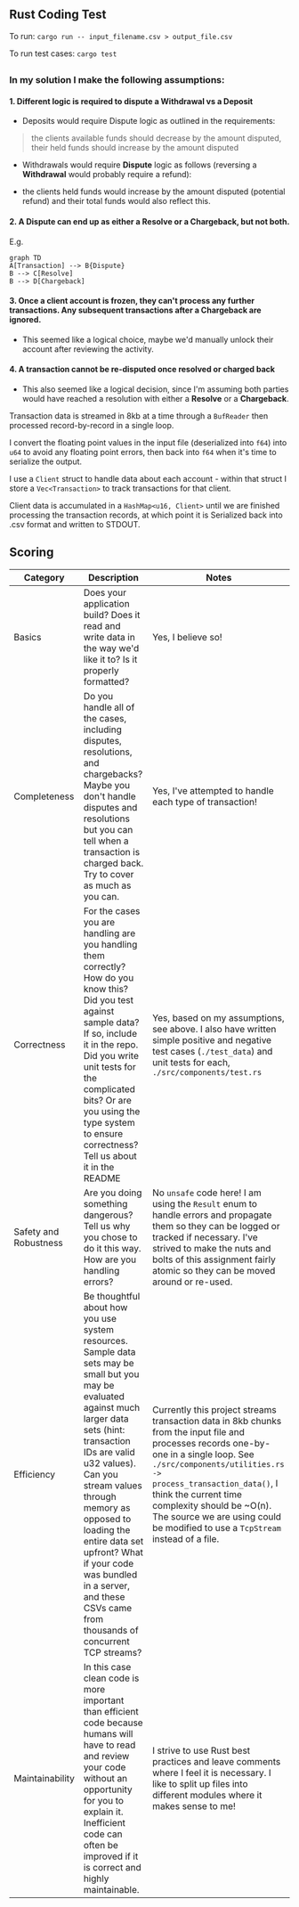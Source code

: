 ## Rust Coding Test
To run: `cargo run -- input_filename.csv > output_file.csv`

To run test cases: `cargo test`
##

### In my solution I make the following assumptions:

#### 1. Different logic is required to dispute a Withdrawal vs a Deposit
- Deposits would require Dispute logic as outlined in the requirements:
>the clients available funds should decrease by the amount disputed, their held funds should increase by the amount disputed
- Withdrawals would require **Dispute** logic as follows (reversing a **Withdrawal** would probably require a refund):

- the clients held funds would increase by the amount disputed (potential refund) and their total funds would also reflect this.

#### 2. A Dispute can end up as **either** a Resolve **or** a Chargeback, but not both.

E.g.
```mermaid
graph TD
A[Transaction] --> B{Dispute}
B --> C[Resolve]
B --> D[Chargeback]
```

#### 3. Once a client account is frozen, they can't process any further transactions. Any subsequent transactions after a Chargeback are ignored.
- This seemed like a logical choice, maybe we'd manually unlock their account after reviewing the activity.

#### 4. A transaction cannot be re-disputed once resolved or charged back
- This also seemed like a logical decision, since I'm assuming both parties would have reached a resolution with either a **Resolve** or a **Chargeback**.


Transaction data is streamed in 8kb at a time through a `BufReader` then processed record-by-record in a single loop. 

I convert the floating point values in the input file (deserialized into `f64`) into `u64` to avoid any floating point errors, then back into `f64` when it's time to serialize the output.

I use a `Client` struct to handle data about each account - within that struct I store a `Vec<Transaction>` to track transactions for that client.

Client data is accumulated in a `HashMap<u16, Client>` until we are finished processing the transaction records, at which point it is Serialized back into .csv format and written to STDOUT. 

## Scoring


| Category|Description|Notes|
|----------------|-------------------------------|-----------------------------|
|Basics|Does your application build? Does it read and write data in the way we'd like it to? Is it properly formatted?|Yes, I believe so!|
|Completeness          |Do you handle all of the cases, including disputes, resolutions, and chargebacks? Maybe you don't handle disputes and resolutions but you can tell when a transaction is charged back. Try to cover as much as you can.|Yes, I've attempted to handle each type of transaction!|
|Correctness |For the cases you are handling are you handling them correctly? How do you know this? Did you test against sample data? If so, include it in the repo. Did you write unit tests for the complicated bits? Or are you using the type system to ensure correctness? Tell us about it in the README|Yes, based on my assumptions, see above. I also have written simple positive and negative test cases (`./test_data`) and unit tests for each, `./src/components/test.rs`
|Safety and Robustness| Are you doing something dangerous? Tell us why you chose to do it this way. How are you handling errors? | No `unsafe` code here! I am using the `Result` enum to handle errors and propagate them so they can be logged or tracked if necessary. I've strived to make the nuts and bolts of this assignment fairly atomic so they can be moved around or re-used. 
|Efficiency|Be thoughtful about how you use system resources. Sample data sets may be small but you may be evaluated against much larger data sets (hint: transaction IDs are valid u32 values). Can you stream values through memory as opposed to loading the entire data set upfront? What if your code was bundled in a server, and these CSVs came from thousands of concurrent TCP streams?| Currently this project streams transaction data in 8kb chunks from the input file and processes records one-by-one in a single loop. See `./src/components/utilities.rs -> process_transaction_data()`, I think the current time complexity should be ~O(n). The source we are using could be modified to use a `TcpStream` instead of a file.
| Maintainability | In this case clean code is more important than efficient code because humans will have to read and review your code without an opportunity for you to explain it. Inefficient code can often be improved if it is correct and highly maintainable.| I strive to use Rust best practices and leave comments where I feel it is necessary. I like to split up files into different modules where it makes sense to me!